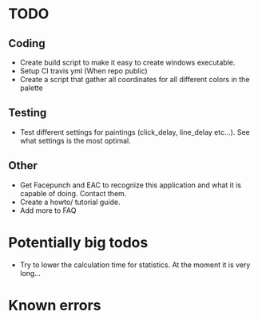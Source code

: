 # TODO

## Coding
- Create build script to make it easy to create windows executable.
- Setup CI travis yml (When repo public)
- Create a script that gather all coordinates for all different colors in the palette


## Testing
- Test different settings for paintings (click_delay, line_delay etc...). See what settings is the most optimal.


## Other
- Get Facepunch and EAC to recognize this application and what it is capable of doing. Contact them.
- Create a howto/ tutorial guide.
- Add more to FAQ


# Potentially big todos
- Try to lower the calculation time for statistics. At the moment it is very long...


# Known errors
